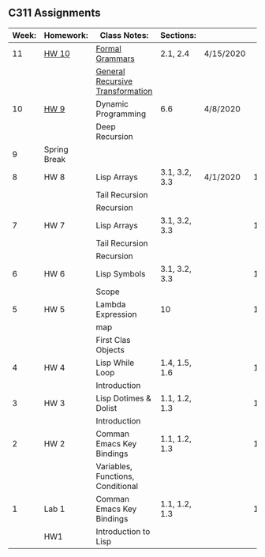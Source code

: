 ## C311 Assignments

| Week: | Homework:    | Class Notes:                      | Sections:     |           |    |    |
|-------|--------------|-----------------------------------|---------------|-----------|----|----|
| 11    | [HW 10](https://www.cs.iusb.edu/~dvrajito/teach/c311/hw10.html)        | [Formal Grammars](https://www.cs.iusb.edu/~dvrajito/teach/c311/c311_9_grammars.html)                   | 2.1, 2.4      | 4/15/2020 |    | 20 |
|       |              | [General Recursive Transformation](https://www.cs.iusb.edu/~dvrajito/teach/c311/c311_8_rectran.html)  |               |           |    |    |
| 10    | [HW 9](https://www.cs.iusb.edu/~dvrajito/teach/c311/hw9.html)         | Dynamic Programming               | 6.6           | 4/8/2020  |    | 20 |
|       |              | Deep Recursion                    |               |           |    |    |
| 9     | Spring Break |                                   |               |           |    |    |
| 8     | HW 8         | Lisp Arrays                       | 3.1, 3.2, 3.3 | 4/1/2020  | 19 | 20 |
|       |              | Tail Recursion                    |               |           |    |    |
|       |              | Recursion                         |               |           |    |    |
| 7     | HW 7         | Lisp Arrays                       | 3.1, 3.2, 3.3 |           | 11 | 20 |
|       |              | Tail Recursion                    |               |           |    |    |
|       |              | Recursion                         |               |           |    |    |
| 6     | HW 6         | Lisp Symbols                      | 3.1, 3.2, 3.3 |           | 13 | 20 |
|       |              | Scope                             |               |           |    |    |
| 5     | HW 5         | Lambda Expression                 | 10            |           | 18 | 20 |
|       |              | map                               |               |           |    |    |
|       |              | First Clas Objects                |               |           |    |    |
| 4     | HW 4         | Lisp While Loop                   | 1.4, 1.5, 1.6 |           | 19 | 20 |
|       |              | Introduction                      |               |           |    |    |
| 3     | HW 3         | Lisp Dotimes & Dolist             | 1.1, 1.2, 1.3 |           | 17 | 20 |
|       |              | Introduction                      |               |           |    |    |
| 2     | HW 2         | Comman Emacs Key Bindings         | 1.1, 1.2, 1.3 |           | 10 | 20 |
|       |              | Variables, Functions, Conditional |               |           |    |    |
| 1     | Lab 1        | Comman Emacs Key Bindings         | 1.1, 1.2, 1.3 |           | 19 | 20 |
|       | HW1          | Introduction to Lisp              |